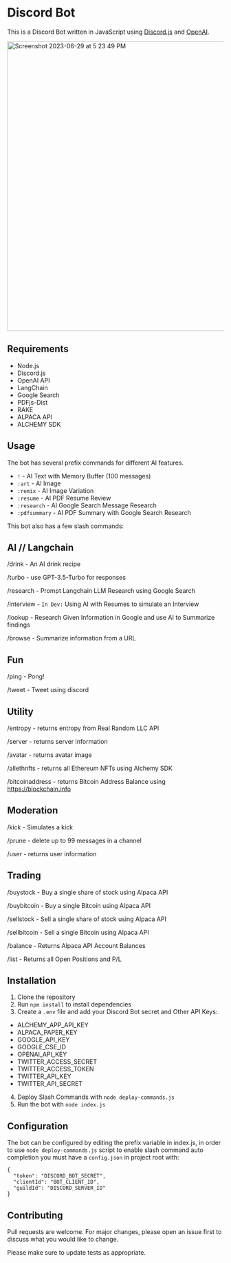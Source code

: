 # Discord Bot

This is a Discord Bot written in JavaScript using [Discord.js](https://discord.js.org/) and [OpenAI](https://openai.com/).

<img width="672" alt="Screenshot 2023-06-29 at 5 23 49 PM" src="https://github.com/jongan69/Nodejs-Discord-Bot/assets/29899042/523dc661-2698-44b9-870e-9f3e63167a80">

## Requirements

- Node.js
- Discord.js
- OpenAI API
- LangChain
- Google Search
- PDFjs-Dist
- RAKE
- ALPACA API
- ALCHEMY SDK

## Usage

The bot has several prefix commands for different AI features.

- `!` - AI Text with Memory Buffer (100 messages)
- `:art` - AI Image
- `:remix` - AI Image Variation
- `:resume` - AI PDF Resume Review
- `:research` - AI Google Search Message Research
- `:pdfsummary` - AI PDF Summary with Google Search Research

This bot also has a few slash commands:


## AI // Langchain
/drink - An AI drink recipe

/turbo - use GPT-3.5-Turbo for responses

/research - Prompt Langchain LLM Research using Google Search

/interview - `In Dev:` Using AI with Resumes to simulate an Interview

/lookup - Research Given Information in Google and use AI to Summarize findings

/browse - Summarize information from a URL 


## Fun
/ping - Pong!

/tweet - Tweet using discord


## Utility
/entropy - returns entropy from Real Random LLC API

/server - returns server information

/avatar - returns avatar image

/allethnfts - returns all Ethereum NFTs using Alchemy SDK

/bitcoinaddress - returns Bitcoin Address Balance using https://blockchain.info


## Moderation
/kick - Simulates a kick

/prune - delete up to 99 messages in a channel

/user - returns user information


## Trading
/buystock - Buy a single share of stock using Alpaca API

/buybitcoin - Buy a single Bitcoin using Alpaca API

/sellstock - Sell a single share of stock using Alpaca API

/sellbitcoin - Sell a single Bitcoin using Alpaca API

/balance - Returns Alpaca API Account Balances

/list - Returns all Open Positions and P/L


## Installation

1. Clone the repository
2. Run `npm install` to install dependencies
3. Create a `.env` file and add your Discord Bot secret and Other API Keys:
- ALCHEMY_APP_API_KEY
- ALPACA_PAPER_KEY
- GOOGLE_API_KEY
- GOOGLE_CSE_ID
- OPENAI_API_KEY
- TWITTER_ACCESS_SECRET
- TWITTER_ACCESS_TOKEN
- TWITTER_API_KEY
- TWITTER_API_SECRET
4. Deploy Slash Commands with `node deploy-commands.js`
5. Run the bot with `node index.js`

## Configuration

The bot can be configured by editing the prefix variable in index.js, in order to use `node deploy-commands.js` script to enable slash command auto completion you must have a `config.json` in project root with:

```
{
  "token": "DISCORD_BOT_SECRET",
  "clientId": "BOT_CLIENT_ID",
  "guildId": "DISCORD_SERVER_ID"
}
```

## Contributing

Pull requests are welcome. For major changes, please open an issue first to discuss what you would like to change.

Please make sure to update tests as appropriate.
